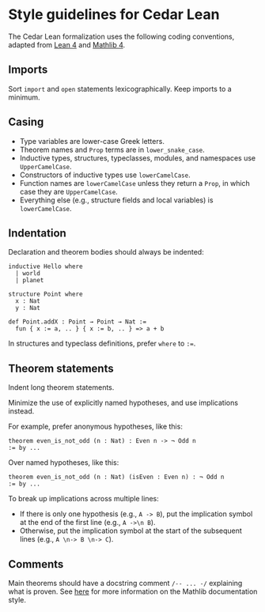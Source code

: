 # Style guidelines for Cedar Lean

The Cedar Lean formalization uses the following coding conventions, adapted from [Lean 4](https://leanprover.github.io/lean4/doc/lean3changes.html#style-changes) and [Mathlib 4](https://github.com/leanprover-community/mathlib4/wiki/Porting-wiki#naming-convention).

## Imports

Sort `import` and `open` statements lexicographically. Keep imports to a minimum.

## Casing

* Type variables are lower-case Greek letters.
* Theorem names and `Prop` terms are in `lower_snake_case`.
* Inductive types, structures, typeclasses, modules, and namespaces use `UpperCamelCase`.
* Constructors of inductive types use `lowerCamelCase`.
* Function names are `lowerCamelCase` unless they return a `Prop`, in which case they are `UpperCamelCase`.
* Everything else (e.g., structure fields and local variables) is `lowerCamelCase`.

## Indentation

Declaration and theorem bodies should always be indented:

```
inductive Hello where
  | world
  | planet

structure Point where
  x : Nat
  y : Nat

def Point.addX : Point → Point → Nat :=
  fun { x := a, .. } { x := b, .. } => a + b
```

In structures and typeclass definitions, prefer `where` to `:=`.

## Theorem statements

Indent long theorem statements.

Minimize the use of explicitly named hypotheses, and use implications instead.

For example, prefer anonymous hypotheses, like this:
```
theorem even_is_not_odd (n : Nat) : Even n -> ¬ Odd n
:= by ...
```

Over named hypotheses, like this:

```
theorem even_is_not_odd (n : Nat) (isEven : Even n) : ¬ Odd n
:= by ...
```

To break up implications across multiple lines:
* If there is only one hypothesis (e.g., `A -> B`), put the implication symbol at the end of the first line (e.g., `A ->\n B`).
* Otherwise, put the implication symbol at the start of the subsequent lines (e.g., `A \n-> B \n-> C`).

## Comments

Main theorems should have a docstring comment `/-- ... -/` explaining what is proven. See [here](https://leanprover-community.github.io/contribute/doc.html) for more information on the Mathlib documentation style.
